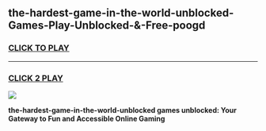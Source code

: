 
## the-hardest-game-in-the-world-unblocked-Games-Play-Unblocked-&-Free-poogd
<h3>
<a href="https://premium76.site?title=the-hardest-game-in-the-world-unblocked&ref=24A">CLICK TO PLAY</a></h3>
<hr>

<h3>
<a href="https://premium76.site?title=the-hardest-game-in-the-world-unblocked&ref=24A">CLICK 2 PLAY</a>
  
</h3>

<a href="https://premium76.site?title=the-hardest-game-in-the-world-unblocked&ref=24A"><img src="https://clearcache.store/games.png"></a>


**the-hardest-game-in-the-world-unblocked games unblocked: Your Gateway to Fun and Accessible Online Gaming**
